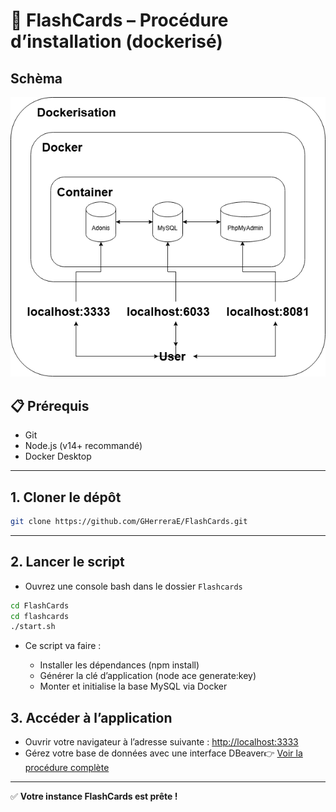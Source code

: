 # 🚀 FlashCards – Procédure d’installation (dockerisé)

## Schèma

![alt text](./dockerisation.png)

## 📋 Prérequis

- Git
- Node.js (v14+ recommandé)
- Docker Desktop

---

## 1. Cloner le dépôt

```bash
git clone https://github.com/GHerreraE/FlashCards.git
```

---

## 2. Lancer le script

- Ouvrez une console bash dans le dossier `Flashcards`

```bash
cd FlashCards
cd flashcards
./start.sh
```

- Ce script va faire :

  - Installer les dépendances (npm install)
  - Générer la clé d’application (node ace generate:key)
  - Monter et initialise la base MySQL via Docker

## 3. Accéder à l’application

- Ouvrir votre navigateur à l’adresse suivante : [http://localhost:3333](http://localhost:3333/home)
- Gérez votre base de données avec une interface DBeaver👉 [Voir la procédure complète](./connexion-db-dev.md)

---

✅ **Votre instance FlashCards est prête !**
